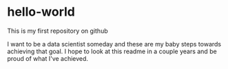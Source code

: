 # hello-world
This is my first repository on github

I want to be a data scientist someday and these are my baby steps towards achieving that goal. I hope to look at this readme in a couple years and be proud of what I've achieved.
